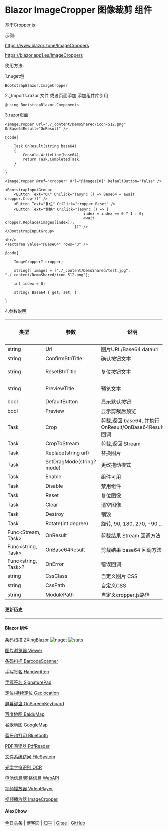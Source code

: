 # Blazor ImageCropper 图像裁剪 组件  

基于Cropper.js

示例:

https://www.blazor.zone/ImageCroppers

https://blazor.app1.es/ImageCroppers

使用方法:

1.nuget包

```BootstrapBlazor.ImageCropper```

2._Imports.razor 文件 或者页面添加 添加组件库引用

```@using BootstrapBlazor.Components```


3.razor页面
```
<ImageCropper Url="./_content/DemoShared/icon-512.png" OnBase64Result="OnResult" />

@code{

    Task OnResult(string base64)
    {
        Console.WriteLine(base64);
        return Task.CompletedTask;
    }

}

<ImageCropper @ref="cropper" Url="@images[0]" DefaultButton="false" />

<BootstrapInputGroup>
    <Button Text="OK" OnClick="(async () => Base64 = await cropper.Crop())" />
    <Button Text="复位" OnClick="cropper.Reset" /> 
    <Button Text="替换" OnClick="(async () => {
                                   index = index == 0 ? 1 : 0;
                                   await cropper.Replace(images[index]); 
                               })" />
</BootstrapInputGroup>

<br/>
<Textarea Value="@Base64" rows="3" />

@code{

    ImageCropper? cropper;

    string[] images = ["./_content/DemoShared/test.jpg", "./_content/DemoShared/icon-512.png"];

    int index = 0;

    string? Base64 { get; set; } 

}

```

4.参数说明

|  类型   |  参数   | 说明  | 默认值  | 
|  ----  |  ----  | ----  | ----  | 
| string | Url  | 图片URL/Base64 dataurl |  | 
| string | ConfirmBtnTitle  | 确认按钮文本 | OK | 
| string | ResetBtnTitle  | 复位按钮文本 | 复位 | 
| string | PreviewTitle  | 预览文本 | 预览 |  
| bool | DefaultButton  | 显示默认按钮 | true | 
| bool | Preview  | 显示剪裁后预览 | true | 
| Task<string> |  Crop | 剪裁,返回 base64, 并执行 OnResult/OnBase64Result 回调 | |
| Task<Stream> |  CropToStream | 剪裁,返回 Stream | |
| Task |  Replace(string url) | 替换图片 | |
| Task |  SetDragMode(string? mode) | 更改拖动模式 | |
| Task |  Enable | 组件可用 | |
| Task |  Disable | 禁用组件 | |
| Task |  Reset | 复位图像 | |
| Task |  Clear | 清空图像 | |
| Task |  Destroy | 销毁 | |
| Task |  Rotate(int degree) |  旋转, 90, 180, 270, -90 ... | |
| Func<Stream, Task>  | OnResult | 剪裁结果 Stream 回调方法 | |
| Func<string, Task>  | OnBase64Result  | 剪裁结果 base64 回调方法 | |
| Func&lt;string, Task&gt;? |  OnError | 错误回调 |
| string | CssClass  | 自定义图片 CSS | null | 
| string | CssPath  | 自定义CSS | null | 
| string | ModulePath  | 自定义cropper.js路径 | null | 


#### 更新历史


---
#### Blazor 组件

[条码扫描 ZXingBlazor](https://www.nuget.org/packages/ZXingBlazor#readme-body-tab)
[![nuget](https://img.shields.io/nuget/v/ZXingBlazor.svg?style=flat-square)](https://www.nuget.org/packages/ZXingBlazor) 
[![stats](https://img.shields.io/nuget/dt/ZXingBlazor.svg?style=flat-square)](https://www.nuget.org/stats/packages/ZXingBlazor?groupby=Version)

[图片浏览器 Viewer](https://www.nuget.org/packages/BootstrapBlazor.Viewer#readme-body-tab)
  
[条码扫描 BarcodeScanner](Densen.Component.Blazor/BarcodeScanner.md)
   
[手写签名 Handwritten](Densen.Component.Blazor/Handwritten.md)

[手写签名 SignaturePad](https://www.nuget.org/packages/BootstrapBlazor.SignaturePad#readme-body-tab)

[定位/持续定位 Geolocation](https://www.nuget.org/packages/BootstrapBlazor.Geolocation#readme-body-tab)

[屏幕键盘 OnScreenKeyboard](https://www.nuget.org/packages/BootstrapBlazor.OnScreenKeyboard#readme-body-tab)

[百度地图 BaiduMap](https://www.nuget.org/packages/BootstrapBlazor.BaiduMap#readme-body-tab)

[谷歌地图 GoogleMap](https://www.nuget.org/packages/BootstrapBlazor.Maps#readme-body-tab)

[蓝牙和打印 Bluetooth](https://www.nuget.org/packages/BootstrapBlazor.Bluetooth#readme-body-tab)

[PDF阅读器 PdfReader](https://www.nuget.org/packages/BootstrapBlazor.PdfReader#readme-body-tab)

[文件系统访问 FileSystem](https://www.nuget.org/packages/BootstrapBlazor.FileSystem#readme-body-tab)

[光学字符识别 OCR](https://www.nuget.org/packages/BootstrapBlazor.OCR#readme-body-tab)

[电池信息/网络信息 WebAPI](https://www.nuget.org/packages/BootstrapBlazor.WebAPI#readme-body-tab)

[视频播放器 VideoPlayer](https://www.nuget.org/packages/BootstrapBlazor.VideoPlayer#readme-body-tab)

[视频播放器 ImageCropper](https://www.nuget.org/packages/BootstrapBlazor.ImageCropper#readme-body-tab)

#### AlexChow

[今日头条](https://www.toutiao.com/c/user/token/MS4wLjABAAAAGMBzlmgJx0rytwH08AEEY8F0wIVXB2soJXXdUP3ohAE/?) | [博客园](https://www.cnblogs.com/densen2014) | [知乎](https://www.zhihu.com/people/alex-chow-54) | [Gitee](https://gitee.com/densen2014) | [GitHub](https://github.com/densen2014)

